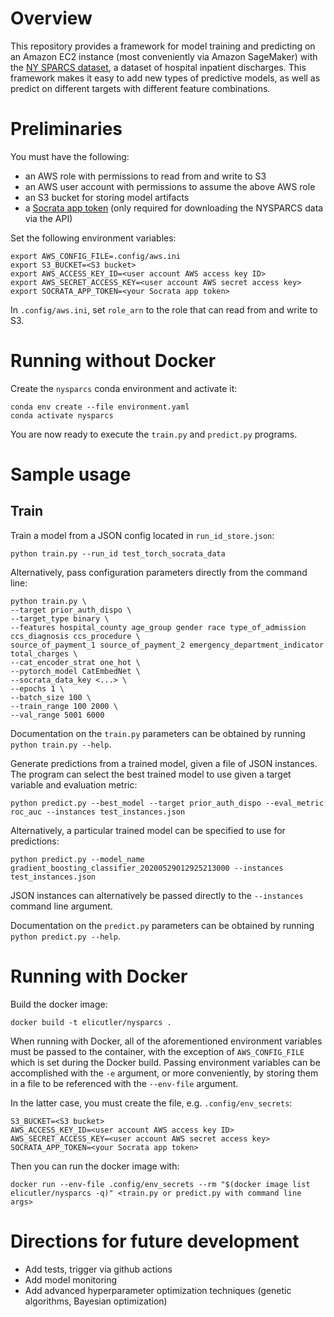 # Overview

This repository provides a framework for model training and predicting on an Amazon EC2 instance (most conveniently via Amazon SageMaker) with the [NY SPARCS dataset](https://health.data.ny.gov/Health/Hospital-Inpatient-Discharges-SPARCS-De-Identified/q6hk-esrj/), a dataset of hospital inpatient discharges. This framework makes it easy to add new types of predictive models, as well as predict on different targets with different feature combinations. 

# Preliminaries

You must have the following:
* an AWS role with permissions to read from and write to S3
* an AWS user account with permissions to assume the above AWS role
* an S3 bucket for storing model artifacts
* a [Socrata app token](https://opendata.socrata.com/profile/edit/developer_settings) (only required for downloading the NYSPARCS data via the API)

Set the following environment variables:
```
export AWS_CONFIG_FILE=.config/aws.ini
export S3_BUCKET=<S3 bucket>
export AWS_ACCESS_KEY_ID=<user account AWS access key ID>
export AWS_SECRET_ACCESS_KEY=<user account AWS secret access key>
export SOCRATA_APP_TOKEN=<your Socrata app token>
```
In `.config/aws.ini`, set `role_arn` to the role that can read from and write to S3.

# Running without Docker

Create the `nysparcs` conda environment and activate it:
```
conda env create --file environment.yaml
conda activate nysparcs
```

You are now ready to execute the `train.py` and `predict.py` programs.

# Sample usage

## Train

Train a model from a JSON config located in `run_id_store.json`:
```
python train.py --run_id test_torch_socrata_data
```
Alternatively, pass configuration parameters directly from the command line:
```
python train.py \
--target prior_auth_dispo \
--target_type binary \
--features hospital_county age_group gender race type_of_admission ccs_diagnosis ccs_procedure \
source_of_payment_1 source_of_payment_2 emergency_department_indicator total_charges \
--cat_encoder_strat one_hot \
--pytorch_model CatEmbedNet \
--socrata_data_key <...> \
--epochs 1 \
--batch_size 100 \
--train_range 100 2000 \
--val_range 5001 6000
```
Documentation on the `train.py` parameters can be obtained by running `python train.py --help`.

Generate predictions from a trained model, given a file of JSON instances. The program can select the best trained model to use given a target variable and evaluation metric:
```
python predict.py --best_model --target prior_auth_dispo --eval_metric roc_auc --instances test_instances.json
```
Alternatively, a particular trained model can be specified to use for predictions:
```
python predict.py --model_name gradient_boosting_classifier_20200529012925213000 --instances test_instances.json
```
JSON instances can alternatively be passed directly to the `--instances` command line argument.

Documentation on the `predict.py` parameters can be obtained by running `python predict.py --help`.

# Running with Docker

Build the docker image:  
```
docker build -t elicutler/nysparcs .
```  

When running with Docker, all of the aforementioned environment variables must be passed to the container, with the exception of `AWS_CONFIG_FILE` which is set during the Docker build. Passing environment variables can be accomplished with the `-e` argument, or more conveniently, by storing them in a file to be referenced with the `--env-file` argument.

In the latter case, you must create the file, e.g. `.config/env_secrets`:
```
S3_BUCKET=<S3 bucket>
AWS_ACCESS_KEY_ID=<user account AWS access key ID>
AWS_SECRET_ACCESS_KEY=<user account AWS secret access key>
SOCRATA_APP_TOKEN=<your Socrata app token>
```

Then you can run the docker image with: 
```
docker run --env-file .config/env_secrets --rm "$(docker image list elicutler/nysparcs -q)" <train.py or predict.py with command line args>
```

# Directions for future development
* Add tests, trigger via github actions
* Add model monitoring
* Add advanced hyperparameter optimization techniques (genetic algorithms, Bayesian optimization)
